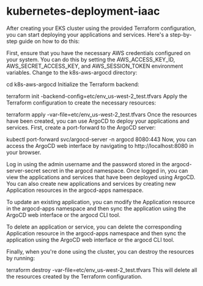 # kubernetes-deployment-iaac


After creating your EKS cluster using the provided Terraform configuration, you can start deploying your applications and services. Here's a step-by-step guide on how to do this:

First, ensure that you have the necessary AWS credentials configured on your system. You can do this by setting the AWS_ACCESS_KEY_ID, AWS_SECRET_ACCESS_KEY, and AWS_SESSION_TOKEN environment variables.
Change to the k8s-aws-argocd directory:


cd k8s-aws-argocd
Initialize the Terraform backend:

terraform init -backend-config=etc/env_us-west-2_test.tfvars
Apply the Terraform configuration to create the necessary resources:


terraform apply -var-file=etc/env_us-west-2_test.tfvars
Once the resources have been created, you can use ArgoCD to deploy your applications and services. First, create a port-forward to the ArgoCD server:

kubectl port-forward svc/argocd-server -n argocd 8080:443
Now, you can access the ArgoCD web interface by navigating to http://localhost:8080 in your browser.

Log in using the admin username and the password stored in the argocd-server-secret secret in the argocd namespace.
Once logged in, you can view the applications and services that have been deployed using ArgoCD. You can also create new applications and services by creating new Application resources in the argocd-apps namespace.

To update an existing application, you can modify the Application resource in the argocd-apps namespace and then sync the application using the ArgoCD web interface or the argocd CLI tool.

To delete an application or service, you can delete the corresponding Application resource in the argocd-apps namespace and then sync the application using the ArgoCD web interface or the argocd CLI tool.

Finally, when you're done using the cluster, you can destroy the resources by running:

terraform destroy -var-file=etc/env_us-west-2_test.tfvars
This will delete all the resources created by the Terraform configuration.
